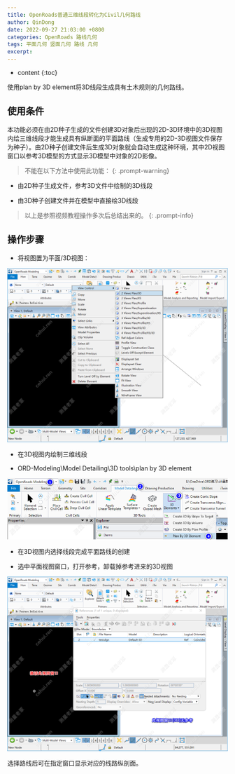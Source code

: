 ```yaml
---
title: OpenRoads普通三维线段转化为Civil几何路线
author: QinDong
date: 2022-09-27 21:03:00 +0800
categories: OpenRoads 路线几何
tags: 平面几何 竖面几何 路线 几何
excerpt: 
---
```

* content
{:toc}

使用plan by 3D element将3D线段生成具有土木规则的几何路线。

## 使用条件

本功能必须在由2D种子生成的文件创建3D对象后出现的2D-3D环境中的3D视图内绘三维线段才能生成具有纵断面的平面路线（生成专用的2D-3D视图文件保存为种子）。由2D种子创建文件后生成3D对象就会自动生成这种环境，其中2D视图窗口以参考3D模型的方式显示3D模型中对象的2D影像。

>不能在以下方法中使用此功能：
{: .prompt-warning}

- 由2D种子生成文件，参考3D文件中绘制的3D线段

- 由3D种子创建文件并在模型中直接绘3D线段

>以上是参照视频教程操作多次后总结出来的。
{: .prompt-info}

## 操作步骤
- 将视图置为平面/3D视图：

![](/img/2022/2022-09-27-21-08-10.png)

- 在3D视图内绘制三维线段

- ORD-Modeling\Model Detailing\3D tools\plan by 3D element

![](/img/2022/2022-09-27-21-08-20.png)

- 在3D视图内选择线段完成平面路线的创建

- 选中平面视图窗口，打开参考，卸载掉参考进来的3D视图

![](/img/2022/2022-09-27-21-08-30.png)

选择路线后可在指定窗口显示对应的线路纵剖面。